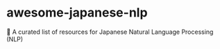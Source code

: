# awesome-japanese-nlp
📖 A curated list of resources for Japanese Natural Language Processing (NLP)
